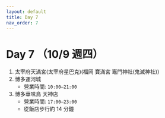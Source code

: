 ```yaml
---
layout: default
title: Day 7
nav_order: 7
---
```


Day 7 （10/9 週四）
========

1. 太宰府天滿宮(太宰府星巴克)(福岡 寶滿宮 竈門神社(鬼滅神社))
2. 博多運河城
    * 營業時間: `10:00–21:00`
3. 博多華味鳥 天神店
    * 營業時間: `17:00–23:00`
    * 從飯店步行約 14 分鐘